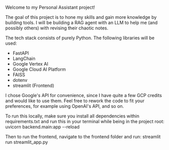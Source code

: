 Welcome to my Personal Assistant project!

The goal of this project is to hone my skills and gain more knowledge by
building tools. I will be building a RAG agent with an LLM to help me (and
possibly others) with revising their chaotic notes. 

The tech stack consists of purely Python. The following libraries 
will be used: 

- FastAPI
- LangChain
- Google Vertex AI
- Google Cloud AI Platform
- FAISS
- dotenv
- streamlit (Frontend)

I chose Google's API for convenience, since I have quite a few GCP credits
and would like to use them. Feel free to rework the code to fit your preferences, 
for example using OpenAI's API, and so on. 

To run this locally, make sure you install all dependencies within requirements.txt
and run this in your terminal while being in the project root:
uvicorn backend.main:app --reload 

Then to run the frontend, navigate to the frontend folder and run: 
streamlit run streamlit_app.py 

